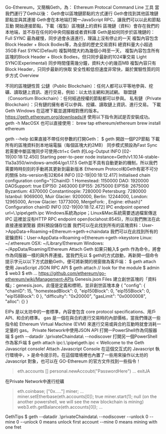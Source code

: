 Go-Ethereum，又簡稱Geth，為：
Ethereum Protocal
Command Line 工具
當我們運行了Geth以後：
Geth會以區塊鏈節點的方式運行
Geth會找到其他區塊鏈節點並與其連接
Geth會在本地端打開一JavaScript RPC，讓我們可以以此和節點互動
開始連接節點，下載（複製）區塊鏈上的資料
區塊鏈（資料）會存在我們的本地端，並不存在任何的中央伺服器或者資料庫
Geth是如何同步於區塊鏈的：
Full SYNC
最為緩慢，同步過會永遠進行，理論上沒有停止的一天
複製內容包含Block Header + Block Bodies等，為全部的歷史交易資料
總資料量大小超過35GB
Fast SYNC(Default)
複製時間大約為幾個小時至一天，
複製內容包含所有區塊的Block Header + Block Bodies，但只同步最新的1024筆交易
Light SYNC(Experimental)
同步時間僅需幾分鐘，資料大小約幾百MB
複製內容只有Block Header，只同步最新的快取
安全性較低但速度非常快，屬於實驗性質的同步方式
Overview

不同的區塊鏈性質
公鏈（Public Blockchain）：任何人都可以平等地參與、挖礦、讀取鏈上資訊、進行交易，例如：以太坊主網和測試網。
聯盟鏈（Consortium Blockchain）：任何經過授權的節點都可以參與。
私有鏈（Private Blockchain）：只有鏈的擁有者可以參與、挖礦、讀取鏈上資訊、進行交易。
下載Geth
Windows 在這裡下載並選擇相對應的版本。 https://geth.ethereum.org/downloads/#
使用以下指令測試是否安裝成功。
geth -h
MacOSX 也可以直接使用：
brew tap ethereum/ethereum
brew install ethereum

geth --help
如果直接不帶任何參數的打開Geth：
$ geth
開啟一個P2P節點
下載所有的區塊資料到本地端電腦（每個區塊大約2MB）
同步模式預設為Fast Sync
若需要中斷區塊同步可使用ctrl+c
Geth 的Log-Output
INFO [02-19|00:18:12.450] Starting peer-to-peer node               instance=Geth/v1.10.14-stable-11a3a350/windows-amd64/go1.17.5
Geth並不具有自動更新的機制，所以我們需要時時刻刻的手動將其更新到最新版本
Ethereum Protocol和Geth有密不可分的關係
bits-version有32和64
INFO [02-19|00:18:12.417] Initialised chain configuration          config="{ChainID: 1 Homestead: 1150000 DAO: 1920000 DAOSupport: true EIP150: 2463000 EIP155: 2675000 EIP158: 2675000 Byzantium: 4370000 Constantinople: 7280000 Petersburg: 7280000 Istanbul: 9069000, Muir Glacier: 9200000, Berlin: 12244000, London: 12965000, Arrow Glacier: 13773000, MergeFork: <nil>, Engine: ethash}"
Configuration
chainID
INFO [02-19|00:18:12.472] IPC endpoint opened                      url=\\.\pipe\geth.ipc
Windows系統為pipe；Linux&Mac系統需要透過檔案傳送IPC
這裡並沒有HTTP RPC endpoint open(loclahost:8545)，所以我們無法在此直接連接瀏覽器
資料預設儲存位置
我們可以在此找到所有的區塊資料：User->AppData->Roaming->Ethereum->geth->chaindata
我們可以在此找到所有的密鑰資料：User->AppData->Roaming->Ethereum->geth->keystore
Linux: ~/.ethereum 
OSX: ~/Library/Ethereum 
Windows: ~/AppData/Roaming/Ethereum
Attach Geth
如果只輸入$ geth 作為命令，將會作為伺服器一樣的與外界連接。當我們先以 $ geth的方式啟動，再新開一個命令提示字元以以下方式啟動Geth，便可將新開的視窗做為客戶端：
$ geth attach
使用 JavaScript JSON RPC API
$ geth attach
// look for the module
$ admin
$ web3
$ eth
...
https://github.com/ethereum/go-ethereum/wiki/Management-APIs
Genesis.json Files
建立創世區塊的「資料檔」：genesis.json，此僅是定義和標明，並非創世區塊本身
{
    "config": {
        "chainID": 15,
        "homesteadBlock": 0,
        "eip150Block": 0,
        "eip155Block": 0,
        "eip158Block": 0
    },
    "difficulty": "0x20000",
    "gasLimit": "0x0000008",
    "alloc": {}
}


EIPs 是以太坊中的一套標準，內容會包含 core protocol specifications、用戶 API、和合約標準。
gas 是一個在與合約進行交易時的內部價格，當我們傳送一些指令給 Ethereum Virtual Machine (EVM) 來進行交易或與合約互動時就會消耗一定量的 gas。
Private Network中使用JSON API
打開一PowerShell作為伺服器端
$ geth --datadir .\privateChaindata\ --nodiscover
打開另一個PowerShell作為客戶端
$ geth attach ipc:\\.\pipe\geth.ipc
< 
Wellcome to the Geth Javascript console!
Attach Javascript Console
在這個交互式的 Javascript 執行環境中，> 是命令提示符。在這個環境裡也內置了一些用來操作以太坊的 Javascript 對象，也可以在 GO-Ethereum 的官方文件找到一些指令！
> eth.accounts
[]
> personal.newAccoubt("PasswordHere")
...
> exitJA

在Private Network中進行挖礦
> eth.coinbase;
["0x....."]
> miner;
...
> miner.setEtherbase(eth.accounts[0]);
true
> miner.start(1);
null (on the another powershell, we will see the new blockchain is mining)
> web3.eth.getBalance(eth.accounts[0]);
...
>
GethTips
$ geth --datadir .\privateChaindata\ --nodiscover --unlock 0 --mine 0
--unlock 0 means unlock first account
--mine 0 means mining with one fret
